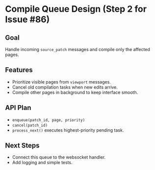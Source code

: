 # Compile Queue Design (Step 2 for Issue #86)

## Goal
Handle incoming `source_patch` messages and compile only the affected pages.

## Features
- Prioritize visible pages from `viewport` messages.
- Cancel old compilation tasks when new edits arrive.
- Compile other pages in background to keep interface smooth.

## API Plan
- `enqueue(patch_id, page, priority)`
- `cancel(patch_id)`
- `process_next()` executes highest-priority pending task.

## Next Steps
- Connect this queue to the websocket handler.
- Add logging and simple tests.

